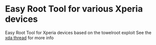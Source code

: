 Easy Root Tool for various Xperia devices
===================

Easy Root Tool for Xperia devices based on the towelroot exploit
See the [xda thread](http://forum.xda-developers.com/showthread.php?t=2784900) for more info